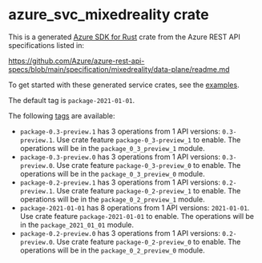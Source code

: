 # azure_svc_mixedreality crate

This is a generated [Azure SDK for Rust](https://github.com/Azure/azure-sdk-for-rust) crate from the Azure REST API specifications listed in:

https://github.com/Azure/azure-rest-api-specs/blob/main/specification/mixedreality/data-plane/readme.md

To get started with these generated service crates, see the [examples](https://github.com/Azure/azure-sdk-for-rust/blob/main/services/README.md#examples).

The default tag is `package-2021-01-01`.

The following [tags](https://github.com/Azure/azure-sdk-for-rust/blob/main/services/tags.md) are available:

- `package-0.3-preview.1` has 3 operations from 1 API versions: `0.3-preview.1`. Use crate feature `package-0_3-preview_1` to enable. The operations will be in the `package_0_3_preview_1` module.
- `package-0.3-preview.0` has 3 operations from 1 API versions: `0.3-preview.0`. Use crate feature `package-0_3-preview_0` to enable. The operations will be in the `package_0_3_preview_0` module.
- `package-0.2-preview.1` has 3 operations from 1 API versions: `0.2-preview.1`. Use crate feature `package-0_2-preview_1` to enable. The operations will be in the `package_0_2_preview_1` module.
- `package-2021-01-01` has 8 operations from 1 API versions: `2021-01-01`. Use crate feature `package-2021-01-01` to enable. The operations will be in the `package_2021_01_01` module.
- `package-0.2-preview.0` has 3 operations from 1 API versions: `0.2-preview.0`. Use crate feature `package-0_2-preview_0` to enable. The operations will be in the `package_0_2_preview_0` module.